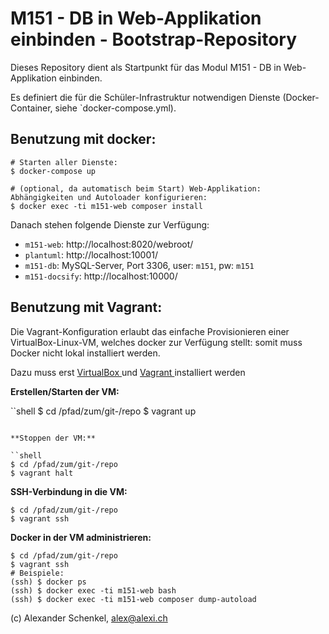 M151 - DB in Web-Applikation einbinden - Bootstrap-Repository
==============================================================

Dieses Repository dient als Startpunkt für das Modul M151 - DB in Web-Applikation einbinden.

Es definiert die für die Schüler-Infrastruktur notwendigen Dienste (Docker-Container, siehe `docker-compose.yml).

## Benutzung mit docker:

```
# Starten aller Dienste:
$ docker-compose up

# (optional, da automatisch beim Start) Web-Applikation: Abhängigkeiten und Autoloader konfigurieren:
$ docker exec -ti m151-web composer install
```

Danach stehen folgende Dienste zur Verfügung:

* `m151-web`: http://localhost:8020/webroot/
* `plantuml`: http://localhost:10001/
* `m151-db`: MySQL-Server, Port 3306, user: `m151`, pw: `m151`
* `m151-docsify`: http://localhost:10000/

## Benutzung mit Vagrant:

Die Vagrant-Konfiguration erlaubt das einfache Provisionieren einer VirtualBox-Linux-VM, welches docker zur Verfügung stellt:
somit muss Docker nicht lokal installiert werden.

Dazu muss erst [ VirtualBox ](https://www.virtualbox.org/) und [ Vagrant ](https://www.vagrantup.com/) installiert werden

**Erstellen/Starten der VM:**

``shell
$ cd /pfad/zum/git-/repo
$ vagrant up
```

**Stoppen der VM:**

``shell
$ cd /pfad/zum/git-/repo
$ vagrant halt
```

**SSH-Verbindung in die VM:**

```shell
$ cd /pfad/zum/git-/repo
$ vagrant ssh
```

**Docker in der VM administrieren:**

```shell
$ cd /pfad/zum/git-/repo
$ vagrant ssh
# Beispiele:
(ssh) $ docker ps
(ssh) $ docker exec -ti m151-web bash
(ssh) $ docker exec -ti m151-web composer dump-autoload
```

(c) Alexander Schenkel, alex@alexi.ch
